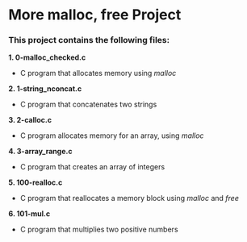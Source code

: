 # More malloc, free Project  
### This project contains the following files:    
**1. 0-malloc_checked.c**
* C program that allocates memory using *malloc*  
  
**2. 1-string_nconcat.c**  
* C program that concatenates two strings  
  
**3. 2-calloc.c**  
* C program allocates memory for an array, using *malloc*  
  
**4. 3-array_range.c**  
* C program that creates an array of integers  
  
**5. 100-realloc.c**  
* C program that reallocates a memory block using *malloc* and *free*  
  
**6. 101-mul.c** 
* C program that multiplies two positive numbers  
